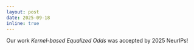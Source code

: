 ```yaml
---
layout: post
date: 2025-09-18
inline: true
---
```


Our work *Kernel-based Equalized Odds* was accepted by 2025 NeurIPs!
